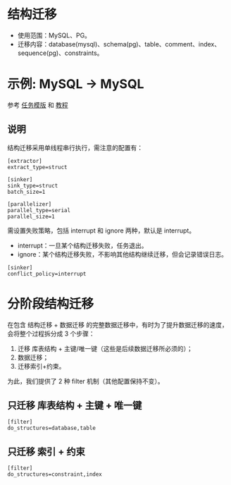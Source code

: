 # 结构迁移

- 使用范围：MySQL、PG。
- 迁移内容：database(mysql)、schema(pg)、table、comment、index、sequence(pg)、constraints。

# 示例: MySQL -> MySQL

参考 [任务模版](../../templates/mysql_to_mysql.md) 和 [教程](../../en/tutorial/mysql_to_mysql.md)

## 说明

结构迁移采用单线程串行执行，需注意的配置有：
```
[extractor]
extract_type=struct

[sinker]
sink_type=struct
batch_size=1

[parallelizer]
parallel_type=serial
parallel_size=1
```

需设置失败策略，包括 interrupt 和 ignore 两种，默认是 interrupt。
- interrupt：一旦某个结构迁移失败，任务退出。
- ignore：某个结构迁移失败，不影响其他结构继续迁移，但会记录错误日志。
```
[sinker]
conflict_policy=interrupt
```

# 分阶段结构迁移

在包含 结构迁移 + 数据迁移 的完整数据迁移中，有时为了提升数据迁移的速度，会将整个过程拆分成 3 个步骤：
1. 迁移 库表结构 + 主键/唯一键（这些是后续数据迁移所必须的）；
2. 数据迁移；
3. 迁移索引+约束。

为此，我们提供了 2 种 filter 机制（其他配置保持不变）。

## 只迁移 库表结构 + 主键 + 唯一键
```
[filter]
do_structures=database,table
```

## 只迁移 索引 + 约束
```
[filter]
do_structures=constraint,index
```